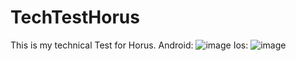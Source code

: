 # TechTestHorus
This is my technical Test for Horus.
Android:
![image](https://user-images.githubusercontent.com/63528430/214057532-487224f1-a395-4c81-a11c-408a01799801.png)
Ios:
![image](https://user-images.githubusercontent.com/63528430/214057799-1957cf6b-7893-4349-b09a-555d55a39cb9.png)


